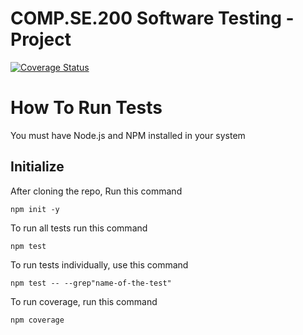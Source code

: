 # COMP.SE.200 Software Testing - Project

[![Coverage Status](https://coveralls.io/repos/github/saadzahid66/e-commerce-store/badge.svg?branch=main)](https://coveralls.io/github/saadzahid66/e-commerce-store?branch=main)

# How To Run Tests
You must have Node.js and NPM installed in your system

## Initialize
After cloning the repo, Run this command 
```
npm init -y
```

To run all tests run this command
```
npm test
```

To run tests individually, use this command
```
npm test -- --grep"name-of-the-test"
```

To run coverage, run this command
```
npm coverage
```

 




